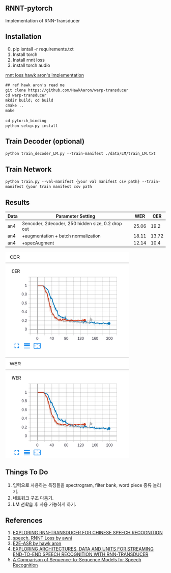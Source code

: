 RNNT-pytorch  
---
Implementation of RNN-Transducer 

Installation
---
0. pip isntall -r requirements.txt
1. Install torch  
2. Install rnnt loss 
3. install torch audio
 
[rnnt loss hawk aron's implementation](https://github.com/HawkAaron/warp-transducer/tree/master/pytorch_binding)  
```
## ref hawk aron's read me
git clone https://github.com/HawkAaron/warp-transducer
cd warp-transducer
mkdir build; cd build
cmake ..
make

cd pytorch_binding
python setup.py install
```  

Train Decoder (optional)
---
```
python train_decoder_LM.py --train-manifest ./data/LM/train_LM.txt
```

Train Network
---

```
python train.py --val-manifest {your val manifest csv path} --train-manifest {your train manifest csv path
```

Results
---
Data|Parameter Setting|WER|CER
----|---|---|---
an4|3encoder, 2decoder, 250 hidden size, 0.2 drop out|25.06|19.2
an4|+augmentation + batch normalization|18.11|13.72
an4|+specAugment|12.14|10.4

![tensorboard](./result.png)

Things To Do
---
1. 입력으로 사용하는 특징들을  spectrogram, filter bank, word piece 종류 늘리기.
2. 네트워크 구조 다듬기.
3. LM 선학습 후 사용 가능하게 하기.
    
References
---
1. [EXPLORING RNN-TRANSDUCER FOR CHINESE SPEECH RECOGNITION](https://arxiv.org/pdf/1811.05097.pdf)
2. [speech, RNNT Loss by awni](https://github.com/awni/speech)
3. [E2E-ASR by hawk aron](https://github.com/HawkAaron/E2E-ASR)
4. [EXPLORING ARCHITECTURES, DATA AND UNITS FOR STREAMING END-TO-END SPEECH RECOGNITION WITH RNN-TRANSDUCER](https://arxiv.org/pdf/1801.00841.pdf)
5. [A Comparison of Sequence-to-Sequence Models for Speech Recognition](https://www.isca-speech.org/archive/Interspeech_2017/pdfs/0233.PDF)